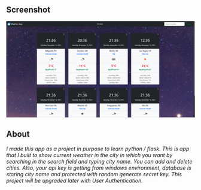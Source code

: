 ## Screenshot
![Image of WeatherApp](https://raw.githubusercontent.com/vukilis/WeatherApp/main/application/static/images/APP.png)


## About

_I made this app as a project in purpose to learn python / flask. This is app that I built to show current weather in the city in which you want by searching in the search field and typing city name. You can add and delete cities.
Also, your api key is getting from windows environment, database is storing city name and protected with random generate secret key.
This project will be upgraded later with User Authentication._